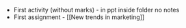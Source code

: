 - First activity (without marks) - in ppt inside folder no notes
- First assignment - [[New trends in marketing]]